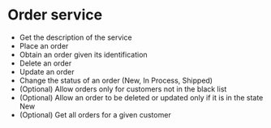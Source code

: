 # Order service

* Get the description of the service
* Place an order
* Obtain an order given its identification
* Delete an order
* Update an order
* Change the status of an order (New, In Process, Shipped)
* (Optional) Allow orders only for customers not in the black list
* (Optional) Allow an order to be deleted or updated only if it is in the state New
* (Optional) Get all orders for a given customer
